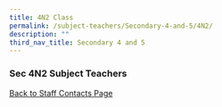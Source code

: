 ```yaml
---
title: 4N2 Class
permalink: /subject-teachers/Secondary-4-and-5/4N2/
description: ""
third_nav_title: Secondary 4 and 5
---
```

### Sec 4N2 Subject Teachers

 
 
[Back to Staff Contacts Page](https://staging.d1w3gt6qa53vq2.amplifyapp.com/about-us/school-staff-contacts/)